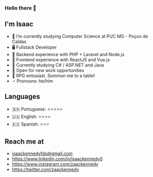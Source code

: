 ### Hello there 👋
## I'm Isaac

- 🔭 I’m currently studying Computer Science at PUC MG - Poços de Caldas
- 🖥️ Fullstack Developer
- 💯 Backend experience with PHP + Laravel and Node.js
- 💯 Frontend experience with ReactJS and Vue.js
- 🚧 Currently studying C# / ASP.NET and Java
- 👐 Open for new work opportunities
- 🧙 RPG entusiast. Summon me to a table!
- ♂ Pronouns: he/him

## Languages

- 🇧🇷 Portuguese: ⭐⭐⭐⭐⭐
- 🇺🇸 English:    ⭐⭐⭐⭐
- 🇪🇸 Spanish:    ⭐⭐⭐

## Reach me at

- isaackennedyfds@gmail.com
- https://www.linkedin.com/in/isaackennedy0
- https://www.instagram.com/zaackennedy
- https://twitter.com/zaackennedy
